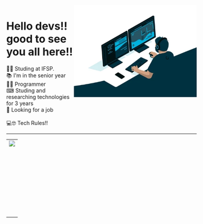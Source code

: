 <img src="giphy.webp" width="325px" align = "right">

# Hello devs!! good to see you all here!! 
👩‍🎓 Studing at IFSP.<br>
📚 I'm in the senior year<br>
👩‍💻 Programmer<br>
⌨ Studing and researching technologies for 3 years <br>
🧰 Looking for a job <br><br>
💻🤓 Tech Rules!! <br>

---
<center>
  <table>
    <tr>
        <td><img height="200em" align="left" src="https://github-readme-stats.vercel.app/api/top-langs/?username=ricarthlima&show_icons=true&theme=dark&count_private=true" /></td>
    </tr>  
  </table>
</center>
